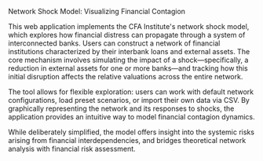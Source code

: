 Network Shock Model: Visualizing Financial Contagion

This web application implements the CFA Institute's network shock model, which explores how financial distress can propagate through a system of interconnected banks. Users can construct a network of financial institutions characterized by their interbank loans and external assets. The core mechanism involves simulating the impact of a shock—specifically, a reduction in external assets for one or more banks—and tracking how this initial disruption affects the relative valuations across the entire network.

The tool allows for flexible exploration: users can work with default network configurations, load preset scenarios, or import their own data via CSV. By graphically representing the network and its responses to shocks, the application provides an intuitive way to model financial contagion dynamics.

While deliberately simplified, the model offers insight into the systemic risks arising from financial interdependencies, and bridges theoretical network analysis with financial risk assessment.